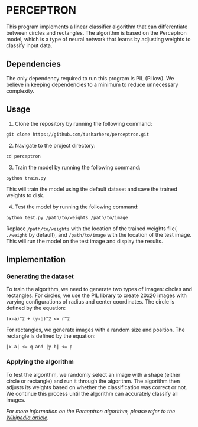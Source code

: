 # PERCEPTRON

This program implements a linear classifier algorithm that can differentiate between circles and rectangles. The algorithm is based on the Perceptron model, which is a type of neural network that learns by adjusting weights to classify input data.


## Dependencies

The only dependency required to run this program is PIL (Pillow). We believe in keeping dependencies to a minimum to reduce unnecessary complexity.

## Usage

1. Clone the repository by running the following command:

```
git clone https://github.com/tusharhero/perceptron.git
```
2. Navigate to the project directory:

```
cd perceptron
```
3. Train the model by running the following command:

```
python train.py
```
This will train the model using the default dataset and save the trained weights to disk.

4. Test the model by running the following command:

```
python test.py /path/to/weights /path/to/image
```
Replace `/path/to/weights` with the location of the trained weights file( `./weight` by default), and `/path/to/image` with the location of the test image. This will run the model on the test image and display the results. 

## Implementation

### Generating the dataset
To train the algorithm, we need to generate two types of images: circles and rectangles. For circles, we use the PIL library to create 20x20 images with varying configurations of radius and center coordinates. The circle is defined by the equation:

```
(x-a)^2 + (y-b)^2 <= r^2
```

For rectangles, we generate images with a random size and position. The rectangle is defined by the equation:

```
|x-a| <= q and |y-b| <= p
```

### Applying the algorithm
To test the algorithm, we randomly select an image with a shape (either circle or rectangle) and run it through the algorithm. The algorithm then adjusts its weights based on whether the classification was correct or not. We continue this process until the algorithm can accurately classify all images.

*For more information on the Perceptron algorithm, please refer to the [Wikipedia article](https://wikipedia.org/wiki/Perceptron).*
